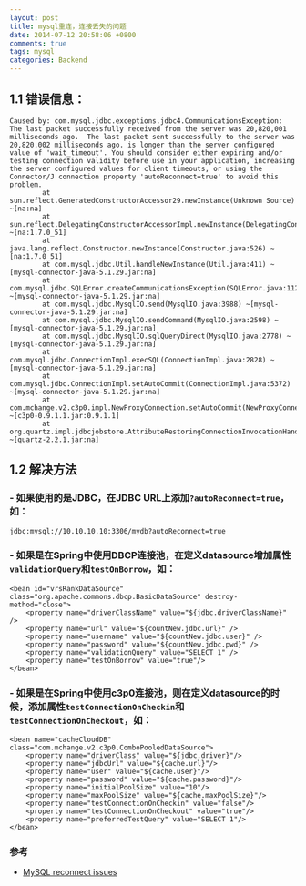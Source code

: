```yaml
---
layout: post
title: mysql重连，连接丢失的问题
date: 2014-07-12 20:58:06 +0800
comments: true
tags: mysql
categories: Backend
---
```


## 1.1 错误信息：

	Caused by: com.mysql.jdbc.exceptions.jdbc4.CommunicationsException: The last packet successfully received from the server was 20,820,001 milliseconds ago.  The last packet sent successfully to the server was 20,820,002 milliseconds ago. is longer than the server configured value of 'wait_timeout'. You should consider either expiring and/or testing connection validity before use in your application, increasing the server configured values for client timeouts, or using the Connector/J connection property 'autoReconnect=true' to avoid this problem.
			at sun.reflect.GeneratedConstructorAccessor29.newInstance(Unknown Source) ~[na:na]
			at sun.reflect.DelegatingConstructorAccessorImpl.newInstance(DelegatingConstructorAccessorImpl.java:45) ~[na:1.7.0_51]
			at java.lang.reflect.Constructor.newInstance(Constructor.java:526) ~[na:1.7.0_51]
			at com.mysql.jdbc.Util.handleNewInstance(Util.java:411) ~[mysql-connector-java-5.1.29.jar:na]
			at com.mysql.jdbc.SQLError.createCommunicationsException(SQLError.java:1129) ~[mysql-connector-java-5.1.29.jar:na]
			at com.mysql.jdbc.MysqlIO.send(MysqlIO.java:3988) ~[mysql-connector-java-5.1.29.jar:na]
			at com.mysql.jdbc.MysqlIO.sendCommand(MysqlIO.java:2598) ~[mysql-connector-java-5.1.29.jar:na]
			at com.mysql.jdbc.MysqlIO.sqlQueryDirect(MysqlIO.java:2778) ~[mysql-connector-java-5.1.29.jar:na]
			at com.mysql.jdbc.ConnectionImpl.execSQL(ConnectionImpl.java:2828) ~[mysql-connector-java-5.1.29.jar:na]
			at com.mysql.jdbc.ConnectionImpl.setAutoCommit(ConnectionImpl.java:5372) ~[mysql-connector-java-5.1.29.jar:na]
			at com.mchange.v2.c3p0.impl.NewProxyConnection.setAutoCommit(NewProxyConnection.java:881) ~[c3p0-0.9.1.1.jar:0.9.1.1]
			at org.quartz.impl.jdbcjobstore.AttributeRestoringConnectionInvocationHandler.setAutoCommit(AttributeRestoringConnectionInvocationHandler.java:98) ~[quartz-2.2.1.jar:na]

## 1.2 解决方法

### - 如果使用的是JDBC，在JDBC URL上添加`?autoReconnect=true`，如：

	jdbc:mysql://10.10.10.10:3306/mydb?autoReconnect=true

### - 如果是在Spring中使用DBCP连接池，在定义datasource增加属性`validationQuery`和`testOnBorrow`，如：

	<bean id="vrsRankDataSource" class="org.apache.commons.dbcp.BasicDataSource" destroy-method="close">
        <property name="driverClassName" value="${jdbc.driverClassName}" />
        <property name="url" value="${countNew.jdbc.url}" />
        <property name="username" value="${countNew.jdbc.user}" />
        <property name="password" value="${countNew.jdbc.pwd}" />
        <property name="validationQuery" value="SELECT 1" />
        <property name="testOnBorrow" value="true"/>
    </bean>

### - 如果是在Spring中使用c3p0连接池，则在定义datasource的时候，添加属性`testConnectionOnCheckin`和`testConnectionOnCheckout`，如：

    <bean name="cacheCloudDB" class="com.mchange.v2.c3p0.ComboPooledDataSource">
        <property name="driverClass" value="${jdbc.driver}"/>
        <property name="jdbcUrl" value="${cache.url}"/>
        <property name="user" value="${cache.user}"/>
        <property name="password" value="${cache.password}"/>
        <property name="initialPoolSize" value="10"/>
        <property name="maxPoolSize" value="${cache.maxPoolSize}"/>
        <property name="testConnectionOnCheckin" value="false"/>
        <property name="testConnectionOnCheckout" value="true"/>
        <property name="preferredTestQuery" value="SELECT 1"/>
    </bean>

### 参考

- [MySQL reconnect issues](http://itellity.wordpress.com/2013/07/18/mysql-reconnect-issues-or-the-last-packet-successfully-received-from-the-server-xx-milliseconds-ago-errors/)
